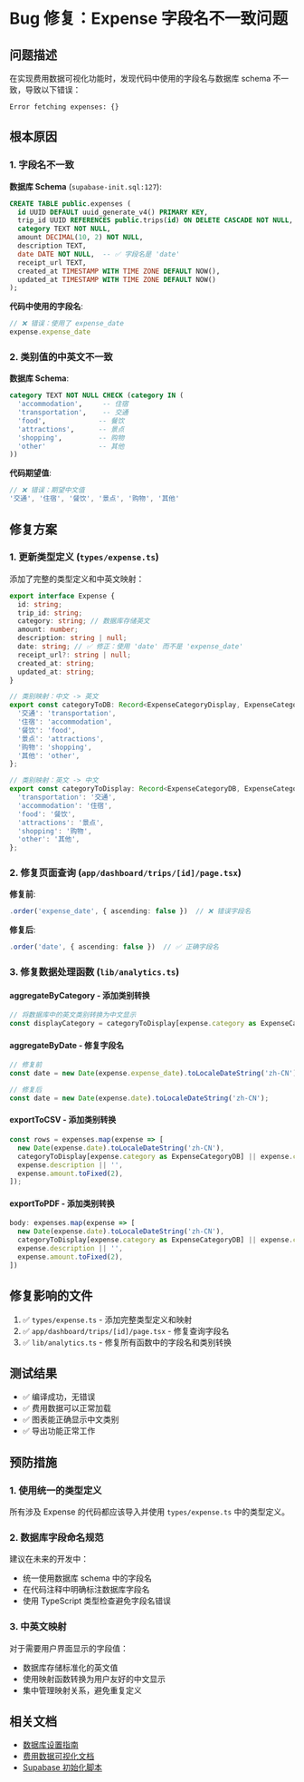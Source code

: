 # Bug 修复：Expense 字段名不一致问题

## 问题描述

在实现费用数据可视化功能时，发现代码中使用的字段名与数据库 schema 不一致，导致以下错误：

```
Error fetching expenses: {}
```

## 根本原因

### 1. 字段名不一致

**数据库 Schema** (`supabase-init.sql:127`):
```sql
CREATE TABLE public.expenses (
  id UUID DEFAULT uuid_generate_v4() PRIMARY KEY,
  trip_id UUID REFERENCES public.trips(id) ON DELETE CASCADE NOT NULL,
  category TEXT NOT NULL,
  amount DECIMAL(10, 2) NOT NULL,
  description TEXT,
  date DATE NOT NULL,  -- ✅ 字段名是 'date'
  receipt_url TEXT,
  created_at TIMESTAMP WITH TIME ZONE DEFAULT NOW(),
  updated_at TIMESTAMP WITH TIME ZONE DEFAULT NOW()
);
```

**代码中使用的字段名**:
```typescript
// ❌ 错误：使用了 expense_date
expense.expense_date
```

### 2. 类别值的中英文不一致

**数据库 Schema**:
```sql
category TEXT NOT NULL CHECK (category IN (
  'accommodation',     -- 住宿
  'transportation',    -- 交通
  'food',             -- 餐饮
  'attractions',      -- 景点
  'shopping',         -- 购物
  'other'             -- 其他
))
```

**代码期望值**:
```typescript
// ❌ 错误：期望中文值
'交通', '住宿', '餐饮', '景点', '购物', '其他'
```

## 修复方案

### 1. 更新类型定义 (`types/expense.ts`)

添加了完整的类型定义和中英文映射：

```typescript
export interface Expense {
  id: string;
  trip_id: string;
  category: string; // 数据库存储英文
  amount: number;
  description: string | null;
  date: string; // ✅ 修正：使用 'date' 而不是 'expense_date'
  receipt_url?: string | null;
  created_at: string;
  updated_at: string;
}

// 类别映射：中文 -> 英文
export const categoryToDB: Record<ExpenseCategoryDisplay, ExpenseCategoryDB> = {
  '交通': 'transportation',
  '住宿': 'accommodation',
  '餐饮': 'food',
  '景点': 'attractions',
  '购物': 'shopping',
  '其他': 'other',
};

// 类别映射：英文 -> 中文
export const categoryToDisplay: Record<ExpenseCategoryDB, ExpenseCategoryDisplay> = {
  'transportation': '交通',
  'accommodation': '住宿',
  'food': '餐饮',
  'attractions': '景点',
  'shopping': '购物',
  'other': '其他',
};
```

### 2. 修复页面查询 (`app/dashboard/trips/[id]/page.tsx`)

**修复前**:
```typescript
.order('expense_date', { ascending: false })  // ❌ 错误字段名
```

**修复后**:
```typescript
.order('date', { ascending: false })  // ✅ 正确字段名
```

### 3. 修复数据处理函数 (`lib/analytics.ts`)

#### aggregateByCategory - 添加类别转换

```typescript
// 将数据库中的英文类别转换为中文显示
const displayCategory = categoryToDisplay[expense.category as ExpenseCategoryDB] || '其他';
```

#### aggregateByDate - 修复字段名

```typescript
// 修复前
const date = new Date(expense.expense_date).toLocaleDateString('zh-CN');

// 修复后
const date = new Date(expense.date).toLocaleDateString('zh-CN');
```

#### exportToCSV - 添加类别转换

```typescript
const rows = expenses.map(expense => [
  new Date(expense.date).toLocaleDateString('zh-CN'),
  categoryToDisplay[expense.category as ExpenseCategoryDB] || expense.category,
  expense.description || '',
  expense.amount.toFixed(2),
]);
```

#### exportToPDF - 添加类别转换

```typescript
body: expenses.map(expense => [
  new Date(expense.date).toLocaleDateString('zh-CN'),
  categoryToDisplay[expense.category as ExpenseCategoryDB] || expense.category,
  expense.description || '',
  expense.amount.toFixed(2),
])
```

## 修复影响的文件

1. ✅ `types/expense.ts` - 添加完整类型定义和映射
2. ✅ `app/dashboard/trips/[id]/page.tsx` - 修复查询字段名
3. ✅ `lib/analytics.ts` - 修复所有函数中的字段名和类别转换

## 测试结果

- ✅ 编译成功，无错误
- ✅ 费用数据可以正常加载
- ✅ 图表能正确显示中文类别
- ✅ 导出功能正常工作

## 预防措施

### 1. 使用统一的类型定义

所有涉及 Expense 的代码都应该导入并使用 `types/expense.ts` 中的类型定义。

### 2. 数据库字段命名规范

建议在未来的开发中：
- 统一使用数据库 schema 中的字段名
- 在代码注释中明确标注数据库字段名
- 使用 TypeScript 类型检查避免字段名错误

### 3. 中英文映射

对于需要用户界面显示的字段值：
- 数据库存储标准化的英文值
- 使用映射函数转换为用户友好的中文显示
- 集中管理映射关系，避免重复定义

## 相关文档

- [数据库设置指南](./DATABASE_SETUP.md)
- [费用数据可视化文档](./BUDGET_VISUALIZATION.md)
- [Supabase 初始化脚本](../supabase-init.sql)
